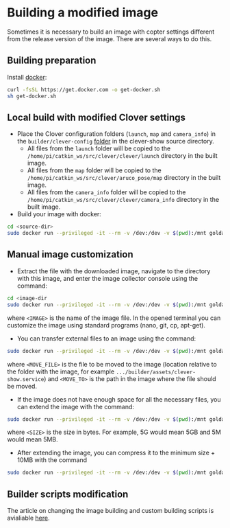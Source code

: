 # Building a modified image

Sometimes it is necessary to build an image with copter settings different from the release version of the image. There are several ways to do this.

## Building preparation

Install [docker](https://www.docker.com):

```bash
curl -fsSL https://get.docker.com -o get-docker.sh
sh get-docker.sh
```

## Local build with modified Clover settings

* Place the Clover configuration folders (`launch`, `map` and `camera_info`) in the `builder/clever-config` [folder](../../builder/clever-config) in the clever-show source directory.
  * All files from the `launch` folder will be copied to the `/home/pi/catkin_ws/src/clever/clever/launch` directory in the built image.
  * All files from the `map` folder will be copied to the `/home/pi/catkin_ws/src/clever/aruco_pose/map` directory in the built image.
  * All files from the `camera_info` folder will be copied to the `/home/pi/catkin_ws/src/clever/clever/camera_info` directory in the built image.
* Build your image with docker:

```bash
cd <source-dir>
sudo docker run --privileged -it --rm -v /dev:/dev -v $(pwd):/mnt goldarte/img-tool:v0.5
```

## Manual image customization

* Extract the file with the downloaded image, navigate to the directory with this image, and enter the image collector console using the command:

```bash
cd <image-dir
sudo docker run --privileged -it --rm -v /dev:/dev -v $(pwd):/mnt goldarte/img-tool:v0.5 img-chroot /mnt/<IMAGE>
```

where `<IMAGE>` is the name of the image file. In the opened terminal you can customize the image using standard programs (nano, git, cp, apt-get).

* You can transfer external files to an image using the command:

```bash
sudo docker run --privileged -it --rm -v /dev:/dev -v $(pwd):/mnt goldarte/img-tool:v0.5 img-chroot /mnt/<IMAGE> copy /mnt/<MOVE_FILE> <MOVE_TO>
```

where `<MOVE_FILE>` is the file to be moved to the image (location relative to the folder with the image, for example `.../builder/assets/clever-show.service`) and `<MOVE_TO>` is the path in the image where the file should be moved.

* If the image does not have enough space for all the necessary files, you can extend the image with the command:

```bash
sudo docker run --privileged -it --rm -v /dev:/dev -v $(pwd):/mnt goldarte/img-tool:v0.5 img-resize /mnt/<IMAGE> max <SIZE>
```

where `<SIZE>` is the size in bytes. For example, 5G would mean 5GB and 5M would mean 5MB.

* After extending the image, you can compress it to the minimum size + 10MB with the command

```bash
sudo docker run --privileged -it --rm -v /dev:/dev -v $(pwd):/mnt goldarte/img-tool:v0.5 img-resize /mnt/<IMAGE> min
```

## Builder scripts modification

The article on changing the image building and custom building scripts is avialiable [here](https://clever.copterexpress.com/ru/image_building.html).
